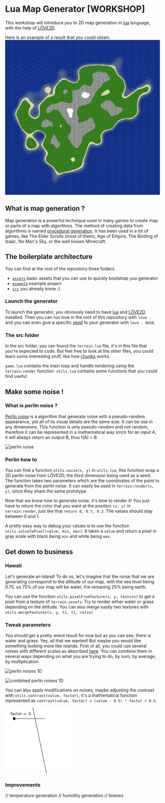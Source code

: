 # Lua Map Generator [WORKSHOP]

This workshop will introduce you to 2D map generation in [lua](https://www.lua.org) language, with the help of [LÖVE2D](https://love2d.org).

Here is an example of a result that you could obtain.
![island](https://github.com/paullaffitte/lua-map-generator-workshop/blob/master/example/island.png)

## What is map generation ?
Map generation is a powerful technique used in many games to create map or parts of a map with algorithms. The method of creating data from algorithms is named [procedural generation](https://en.wikipedia.org/wiki/Procedural_generation). It has been used in a lot of games, like The Elder Scrolls (most of them), Age of Empire, The Binding of Isaac, No Man's Sky, or the well known Minecraft.

## The boilerplate architecture
You can find at the root of the repository three folders.
- [`assets`](https://github.com/paullaffitte/lua-map-generator-workshop/tree/master/assets) basic assets that you can use to quickly bootstrap you generator
- [`example`](https://github.com/paullaffitte/lua-map-generator-workshop/tree/master/example) example project
- [`src`](https://github.com/paullaffitte/lua-map-generator-workshop/tree/master/src) you already know ;)

### Launch the generator
To launch the generator, you obviously need to have [lua](https://www.tecmint.com/install-lua-in-centos-ubuntu-linux) and [LÖVE2D](https://love2d.org) installed. Then you can run love in the root of this repository with `love .` and you can even give a specific [seed](https://en.wikipedia.org/wiki/Random_seed) to your generator with `love . 8436`

### The src folder
In the src folder, you can found the `terrain.lua` file, it's in this file that you're expected to code. But feel free to look at the other files, you could learn some interesting stuff, like how [chunks](https://minecraft.gamepedia.com/Chunk) works.

`game.lua` contains the main loop and handle rendering using the `terrain:render` function. `utils.lua` contains some functions that you could find useful.

## Make some noise !

### What is perlin noise ?
[Perlin noise](https://en.wikipedia.org/wiki/Perlin_noise) is a algorithm that generate noise with a pseudo-random appearance, yet all of its visual details are the same size. It can be use in any dimensions. This function is only pseudo-random and not random, therefore it can be represented in a mathematical way since for an input A, it will always return an output B, thus f(A) = B.

![perlin noise](https://upload.wikimedia.org/wikipedia/commons/d/da/Perlin_noise.jpg)

### Perlin how to
You can find a function `utils.noise(x, y)` in `utils.lua`, this function wrap a 3D perlin noise from LÖVE2D, the third dimension being used as a seed. The function takes two parameters which are the coordinates of the point to generate from the perlin noise. It can easily be used in `terrain:render(x, y)`, since they share the same prototype.

Now that we know how to generate noise, it's time to render it! You just have to return the color that you want at the position `(x, y)` in `terrain:render`, just like that `return 0, 0.7, 0.3`. The values should stay between 0 and 1.

A pretty easy way to debug your values is to use the function `utils.valueToPixel(value, min, max)`. It takes a `value` and return a pixel in gray scale with black being `min` and white being `max`.

## Get down to business

### Hawaii
Let's generate an island! To do so, let's imagine that the noise that we are generating correspond to the altitude of our map, with the sea level being 0.75, so 75% of our map will be water, the remaning 25% being earth.

You can use the fonction `utils.pixelFromTexture(x, y, texture)` to get a pixel from a texture of `terrain.assets`. Try to render either water or grass depending on the altitude. You can also merge easily two textures with `utils.mergeTextures(x, y, t1, t2, ratio)`

### Tweak parameters
You should get a pretty wierd result for now but as you can see, there is water and grass. Yey, all that we wanted! But maybe you would like something looking more like islands. First of all, you could use several noises with different scales as described [here](https://flafla2.github.io/2014/08/09/perlinnoise.html). You can combine them in several ways depending on what you are trying to do, by sum, by average, by multiplication.

![perlin noises 1D](https://flafla2.github.io/img/2014-08-09-perlinnoise/octave01.png)

![combined perlin noises 1D](https://flafla2.github.io/img/2014-08-09-perlinnoise/octave02.png)

You can also apply modifications on noises, maybe adjusting the contrast with `utils.contrast(value, factor)`, it's a mathematical function represented as `contrast(value, factor) = (value - 0.5) * factor + 0.5`.

![contrast(value, factor) = (value - 0.5) * factor + 0.5](https://github.com/paullaffitte/lua-map-generator-workshop/blob/master/example/contrast.gif)

### Improvements
// temperature generation
// humidity generation
// biomes
